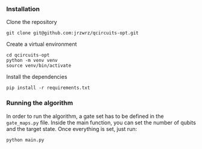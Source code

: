 ### Installation
Clone the repository

    git clone git@github.com:jrzwrz/qcircuits-opt.git

Create a virtual environment

    cd qcircuits-opt
    python -m venv venv
    source venv/bin/activate

Install the dependencies

    pip install -r requirements.txt

### Running the algorithm
In order to run the algorithm, a gate set has to be defined in the `gate_maps.py` file. Inside the main function, you can
set the number of qubits and the target state. Once everything is set, just run:

    python main.py